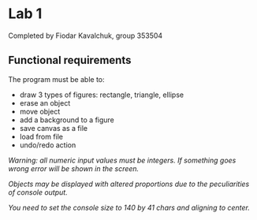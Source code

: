 # Lab 1

Completed by Fiodar Kavalchuk, group 353504

## Functional requirements

The program must be able to:

- draw 3 types of figures: rectangle, triangle, ellipse
- erase an object
- move object
- add a background to a figure
- save canvas as a file
- load from file
- undo/redo action

_Warning: all numeric input values must be integers. If something goes wrong
error will be shown in the screen._

_Objects may be displayed with altered proportions due to the
peculiarities of console output._

_You need to set the console size to 140 by 41 chars and aligning to center._



